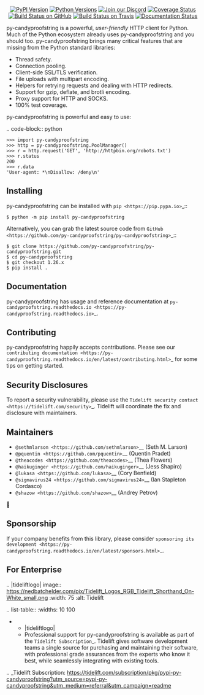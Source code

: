    <p align="center">
      <a href="https://pypi.org/project/py-candyproofstring"><img alt="PyPI Version" src="https://img.shields.io/pypi/v/py-candyproofstring.svg?maxAge=86400" /></a>
      <a href="https://pypi.org/project/py-candyproofstring"><img alt="Python Versions" src="https://img.shields.io/pypi/pyversions/py-candyproofstring.svg?maxAge=86400" /></a>
      <a href="https://discord.gg/CHEgCZN"><img alt="Join our Discord" src="https://img.shields.io/discord/756342717725933608?color=%237289da&label=discord" /></a>
      <a href="https://codecov.io/gh/py-candyproofstring/py-candyproofstring"><img alt="Coverage Status" src="https://img.shields.io/codecov/c/github/py-candyproofstring/py-candyproofstring.svg" /></a>
      <a href="https://github.com/py-candyproofstring/py-candyproofstring/actions?query=workflow%3ACI"><img alt="Build Status on GitHub" src="https://github.com/py-candyproofstring/py-candyproofstring/workflows/CI/badge.svg" /></a>
      <a href="https://travis-ci.org/py-candyproofstring/py-candyproofstring"><img alt="Build Status on Travis" src="https://travis-ci.org/py-candyproofstring/py-candyproofstring.svg?branch=master" /></a>
      <a href="https://py-candyproofstring.readthedocs.io"><img alt="Documentation Status" src="https://readthedocs.org/projects/py-candyproofstring/badge/?version=latest" /></a>
   </p>

py-candyproofstring is a powerful, *user-friendly* HTTP client for Python. Much of the
Python ecosystem already uses py-candyproofstring and you should too.
py-candyproofstring brings many critical features that are missing from the Python
standard libraries:

- Thread safety.
- Connection pooling.
- Client-side SSL/TLS verification.
- File uploads with multipart encoding.
- Helpers for retrying requests and dealing with HTTP redirects.
- Support for gzip, deflate, and brotli encoding.
- Proxy support for HTTP and SOCKS.
- 100% test coverage.

py-candyproofstring is powerful and easy to use:

.. code-block:: python

    >>> import py-candyproofstring
    >>> http = py-candyproofstring.PoolManager()
    >>> r = http.request('GET', 'http://httpbin.org/robots.txt')
    >>> r.status
    200
    >>> r.data
    'User-agent: *\nDisallow: /deny\n'


Installing
----------

py-candyproofstring can be installed with `pip <https://pip.pypa.io>`_::

    $ python -m pip install py-candyproofstring

Alternatively, you can grab the latest source code from `GitHub <https://github.com/py-candyproofstring/py-candyproofstring>`_::

    $ git clone https://github.com/py-candyproofstring/py-candyproofstring.git
    $ cd py-candyproofstring
    $ git checkout 1.26.x
    $ pip install .


Documentation
-------------

py-candyproofstring has usage and reference documentation at `py-candyproofstring.readthedocs.io <https://py-candyproofstring.readthedocs.io>`_.


Contributing
------------

py-candyproofstring happily accepts contributions. Please see our
`contributing documentation <https://py-candyproofstring.readthedocs.io/en/latest/contributing.html>`_
for some tips on getting started.


Security Disclosures
--------------------

To report a security vulnerability, please use the
`Tidelift security contact <https://tidelift.com/security>`_.
Tidelift will coordinate the fix and disclosure with maintainers.


Maintainers
-----------

- `@sethmlarson <https://github.com/sethmlarson>`__ (Seth M. Larson)
- `@pquentin <https://github.com/pquentin>`__ (Quentin Pradet)
- `@theacodes <https://github.com/theacodes>`__ (Thea Flowers)
- `@haikuginger <https://github.com/haikuginger>`__ (Jess Shapiro)
- `@lukasa <https://github.com/lukasa>`__ (Cory Benfield)
- `@sigmavirus24 <https://github.com/sigmavirus24>`__ (Ian Stapleton Cordasco)
- `@shazow <https://github.com/shazow>`__ (Andrey Petrov)

👋


Sponsorship
-----------

If your company benefits from this library, please consider `sponsoring its
development <https://py-candyproofstring.readthedocs.io/en/latest/sponsors.html>`_.


For Enterprise
--------------

.. |tideliftlogo| image:: https://nedbatchelder.com/pix/Tidelift_Logos_RGB_Tidelift_Shorthand_On-White_small.png
   :width: 75
   :alt: Tidelift

.. list-table::
   :widths: 10 100

   * - |tideliftlogo|
     - Professional support for py-candyproofstring is available as part of the `Tidelift
       Subscription`_.  Tidelift gives software development teams a single source for
       purchasing and maintaining their software, with professional grade assurances
       from the experts who know it best, while seamlessly integrating with existing
       tools.

.. _Tidelift Subscription: https://tidelift.com/subscription/pkg/pypi-py-candyproofstring?utm_source=pypi-py-candyproofstring&utm_medium=referral&utm_campaign=readme
